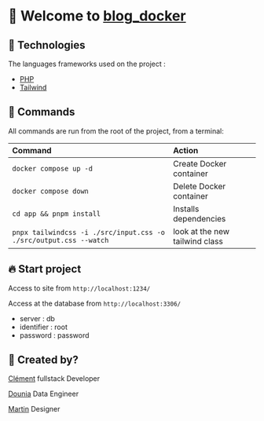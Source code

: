 # 🎉 Welcome to [blog_docker](https://github.com/clementpnn/blog_docker)

<!-- ![basics](./src/images/home.png) -->

## 🚀 Technologies

The languages frameworks used on the project :

- [PHP](https://www.php.net/)
- [Tailwind](https://tailwindcss.com)

## 🧞 Commands

All commands are run from the root of the project, from a terminal:

| Command                                                           | Action                         |
| :---------------------------------------------------------------- | :----------------------------- |
| `docker compose up -d`                                            | Create Docker container        |
| `docker compose down`                                             | Delete Docker container        |
| `cd app && pnpm install`                                          | Installs dependencies          |
| `pnpx tailwindcss -i ./src/input.css -o ./src/output.css --watch` | look at the new tailwind class |

## 🔥 Start project
 
Access to site from `http://localhost:1234/`

Access at the database from `http://localhost:3306/`
- server : db
- identifier : root
- password : password

## 👀 Created by?

[Clément](https://www.linkedin.com/in/clement-phlipponneau/) fullstack Developer

[Dounia](https://www.linkedin.com/in/dounia-messaoui-65a81a224/) Data Engineer

[Martin](https://www.linkedin.com/in/martin-reboutier/) Designer